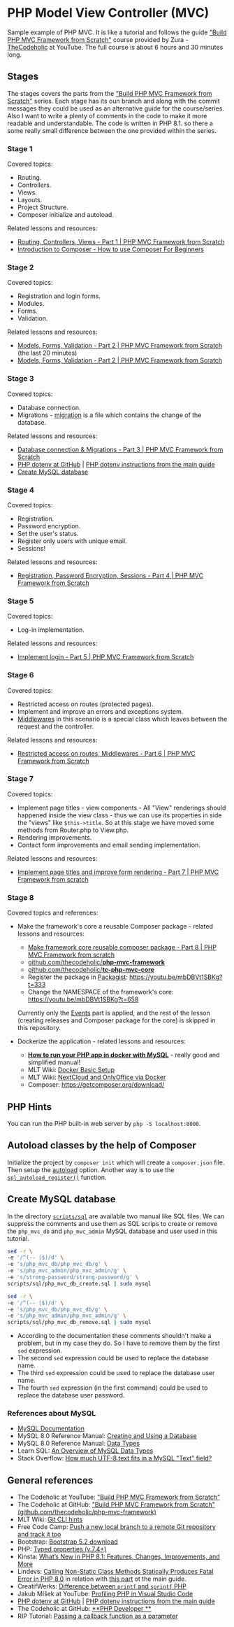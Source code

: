 # PHP Model View Controller (MVC)

Sample example of PHP MVC. It is like a tutorial and follows the guide ["Build PHP MVC Framework from Scratch"](https://www.youtube.com/watch?v=WKy-N0q3WRo&list=PLLQuc_7jk__Uk_QnJMPndbdKECcTEwTA1) course provided by Zura - [TheCodeholic](https://thecodeholic.com/) at YouTube. The full course is about 6 hours and 30 minutes long.

## Stages

The stages covers the parts from the ["Build PHP MVC Framework from Scratch"](https://www.youtube.com/watch?v=WKy-N0q3WRo&list=PLLQuc_7jk__Uk_QnJMPndbdKECcTEwTA1) series. Each stage has its oun branch and along with the commit messages they could be used as an alternative guide for the course/series. Also I want to write a plenty of comments in the code to make it more readable and understandable. The code is written in PHP 8.1. so there a some really small difference between the one provided within the series.

### Stage 1

Covered topics:

* Routing.
* Controllers.
* Views.
* Layouts.
* Project Structure.
* Composer initialize and autoload.

Related lessons and resources:

* [Routing, Controllers, Views - Part 1 | PHP MVC Framework from Scratch](https://youtu.be/GTESlsYTUns)
* [Introduction to Composer - How to use Composer For Beginners](https://www.youtube.com/watch?v=I6wm15OWyqg)

### Stage 2

Covered topics:

* Registration and login forms.
* Modules.
* Forms.
* Validation.

Related lessons and resources:

* [Models, Forms, Validation - Part 2 | PHP MVC Framework from Scratch](https://youtu.be/GTESlsYTUns) (the last 20 minutes)
* [Models, Forms, Validation - Part 2 | PHP MVC Framework from Scratch](https://youtu.be/ZSYhQkM5VIM)

### Stage 3

Covered topics:

* Database connection.
* Migrations - [migration](https://youtu.be/Fnc-KUXjNFU?t=60) is a file which contains the change of the database.

Related lessons and resources:

* [Database connection & Migrations - Part 3 | PHP MVC Framework from Scratch](https://youtu.be/Fnc-KUXjNFU)
* [PHP dotenv at GitHub](https://github.com/vlucas/phpdotenv) | [PHP dotenv instructions from the main guide](https://youtu.be/Fnc-KUXjNFU?t=660)
* [Create MySQL database](#create-mysql-database)

### Stage 4

Covered topics:

* Registration.
* Password encryption.
* Set the user's status.
* Register only users with unique email.
* Sessions!

Related lessons and resources:

* [Registration, Password Encryption, Sessions - Part 4 | PHP MVC Framework from Scratch](https://youtu.be/nikoPDqTvKI)

### Stage 5

Covered topics:

* Log-in implementation.

Related lessons and resources:

* [Implement login - Part 5 | PHP MVC Framework from Scratch](https://youtu.be/mtBIu9dfclY)

### Stage 6

Covered topics:

* Restricted access on routes (protected pages).
* Implement and improve an errors and exceptions system.
* [Middlewares](https://en.wikipedia.org/wiki/Middleware) in this scenario is a special class which leaves between the request and the controller.

Related lessons and resources:

* [Restricted access on routes, Middlewares - Part 6 | PHP MVC Framework from Scratch](https://youtu.be/BHuXI5JE9Qo)

### Stage 7

Covered topics:

* Implement page titles - view components - All "View" renderings should happened inside the view class - thus we can use its properties in side the "views" like `$this->title`. So at this stage we have moved some methods from Router.php to View.php.
* Rendering improvements.
* Contact form improvements and email sending implementation.

Related lessons and resources:

* [Implement page titles and improve form rendering - Part 7 | PHP MVC Framework from scratch](https://youtu.be/kyoeX77HCh8)

### Stage 8

Covered topics and references:

* Make the framework's core a reusable Composer package - related lessons and resources:

  * [Make framework core reusable composer package - Part 8 | PHP MVC Framework from scratch](https://youtu.be/mbDBVt1SBKg)
  * [github.com/thecodeholic/**php-mvc-framework**](https://github.com/thecodeholic/php-mvc-framework)
  * [github.com/thecodeholic/**tc-php-mvc-core**](https://github.com/thecodeholic/tc-php-mvc-core)
  * Register the package in [Packagist](https://packagist.org/): <https://youtu.be/mbDBVt1SBKg?t=333>
  * Change the NAMESPACE of the framework's core: <https://youtu.be/mbDBVt1SBKg?t=658>

  Currently only the [Events](https://youtu.be/mbDBVt1SBKg?t=1740) part is applied, and the rest of the lesson (creating releases and Composer package for the core) is skipped in this repository.

* Dockerize the application - related lessons and resources:

  * [**How to run your PHP app in docker with MySQL**](https://youtu.be/ZFCR1nERKBk) - really good and simplified manual!
  * MLT Wiki: [Docker Basic Setup](https://wiki.metalevel.tech/wiki/Docker_Basic_Setup)
  * MLT Wiki: [NextCloud and OnlyOffice via Docker](https://wiki.metalevel.tech/wiki/NextCloud_and_OnlyOffice_via_Docker)
  * Composer: <https://getcomposer.org/download/>

## PHP Hints

You can run the PHP built-in web server by `php -S localhost:8000`.

## Autoload classes by the help of Composer

Initialize the project by `composer init` which will create a `composer.json` file. Then setup the [autoload](https://youtu.be/GTESlsYTUns?t=540) option. Another way is to use the [`spl_autoload_register()`](https://github.com/metalevel-tech/php-simple-mvc-v1/blob/master/index.php#L5) function.

## Create MySQL database

In the directory [`scripts/sql`](scripts/sql/) are available two manual like SQL files. We can suppress the comments and use them as SQL scrips to create or remove the `php_mvc_db` and `php_mvc_admin` MySQL database and user used in this tutorial.

```bash
sed -r \
-e '/^(-- |$)/d' \
-e 's/php_mvc_db/php_mvc_db/g' \
-e 's/php_mvc_admin/php_mvc_admin/g' \
-e 's/strong-password/strong-password/g' \
scripts/sql/php_mvc_db_create.sql | sudo mysql
```

```bash
sed -r \
-e '/^(-- |$)/d' \
-e 's/php_mvc_db/php_mvc_db/g' \
-e 's/php_mvc_admin/php_mvc_admin/g' \
scripts/sql/php_mvc_db_remove.sql | sudo mysql
```

* According to the documentation these comments shouldn't make a problem, but in my case they do. So I have to remove them by the first `sed` expression.
* The second `sed` expression could be used to replace the database name.
* The third `sed` expression could be used to replace the database user name.
* The fourth `sed` expression (in the first command) could be used to replace the database user password.

### References about MySQL

* [MySQL Documentation](https://dev.mysql.com/doc/)
* MySQL 8.0 Reference Manual: [Creating and Using a Database](https://dev.mysql.com/doc/refman/8.0/en/database-use.html)
* MySQL 8.0 Reference Manual: [Data Types](https://dev.mysql.com/doc/refman/8.0/en/data-types.html)
* Learn SQL: [An Overview of MySQL Data Types](https://learnsql.com/blog/mysql-data-types/)
* Stack Overflow: [How much UTF-8 text fits in a MySQL "Text" field?](https://stackoverflow.com/a/4420195/6543935)

## General references

* The Codeholic at YouTube: ["Build PHP MVC Framework from Scratch"](https://www.youtube.com/playlist?list=PLLQuc_7jk__Uk_QnJMPndbdKECcTEwTA1)
* The Codeholic at GitHub: ["Build PHP MVC Framework from Scratch" (github.com/thecodeholic/php-mvc-framework)](https://github.com/thecodeholic/php-mvc-framework)
* MLT Wiki: [Git CLI hints](https://wiki.metalevel.tech/wiki/Git_CLI_hints)
* Free Code Camp: [Push a new local branch to a remote Git repository and track it too](https://forum.freecodecamp.org/t/push-a-new-local-branch-to-a-remote-git-repository-and-track-it-too/13222)
* Bootstrap: [Bootstrap 5.2 download](https://getbootstrap.com/docs/5.2/getting-started/download/)
* PHP: [Typed properties (v.7.4+)](https://www.php.net/manual/en/migration74.new-features.php)
* Kinsta: [What’s New in PHP 8.1: Features, Changes, Improvements, and More](https://kinsta.com/blog/php-8-1/#firstclass-callable-syntax)
* Lindevs: [Calling Non-Static Class Methods Statically Produces Fatal Error in PHP 8.0](https://lindevs.com/calling-non-static-class-methods-statically-produces-fatal-error-in-php-8-0) in relation with [this part](https://youtu.be/GTESlsYTUns?t=3301) ot the main guide.
* CreatifWerks: [Difference between `printf` and `sprintf` PHP](https://www.creatifwerks.com/2020/06/18/difference-between-printf-and-sprintf-php/)
* Jakub Míšek at YouTube: [Profiling PHP in Visual Studio Code](https://youtu.be/VQB6pdDhGWs)
* [PHP dotenv at GitHub](https://github.com/vlucas/phpdotenv) | [PHP dotenv instructions from the main guide](https://youtu.be/Fnc-KUXjNFU?t=660)
* The Codeholic at GitHub: [**PHP Developer **](https://github.com/thecodeholic/php-developer-roadmap)
* RIP Tutorial: [Passing a callback function as a parameter](https://riptutorial.com/php/example/1283/passing-a-callback-function-as-a-parameter)
